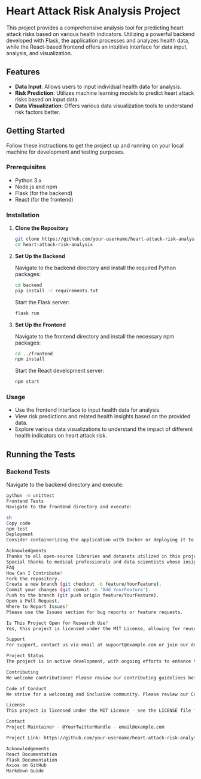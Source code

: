 # Heart Attack Risk Analysis Project

This project provides a comprehensive analysis tool for predicting heart attack risks based on various health indicators. Utilizing a powerful backend developed with Flask, the application processes and analyzes health data, while the React-based frontend offers an intuitive interface for data input, analysis, and visualization.

## Features

- **Data Input**: Allows users to input individual health data for analysis.
- **Risk Prediction**: Utilizes machine learning models to predict heart attack risks based on input data.
- **Data Visualization**: Offers various data visualization tools to understand risk factors better.

## Getting Started

Follow these instructions to get the project up and running on your local machine for development and testing purposes.

### Prerequisites

- Python 3.x
- Node.js and npm
- Flask (for the backend)
- React (for the frontend)

### Installation

1. **Clone the Repository**

    ```sh
    git clone https://github.com/your-username/heart-attack-risk-analysis.git
    cd heart-attack-risk-analysis
    ```

2. **Set Up the Backend**

    Navigate to the backend directory and install the required Python packages:

    ```sh
    cd backend
    pip install -r requirements.txt
    ```

    Start the Flask server:

    ```sh
    flask run
    ```

3. **Set Up the Frontend**

    Navigate to the frontend directory and install the necessary npm packages:

    ```sh
    cd ../frontend
    npm install
    ```

    Start the React development server:

    ```sh
    npm start
    ```

### Usage

- Use the frontend interface to input health data for analysis.
- View risk predictions and related health insights based on the provided data.
- Explore various data visualizations to understand the impact of different health indicators on heart attack risk.

## Running the Tests

### Backend Tests

Navigate to the backend directory and execute:

```sh
python -m unittest
Frontend Tests
Navigate to the frontend directory and execute:

sh
Copy code
npm test
Deployment
Consider containerizing the application with Docker or deploying it to a cloud service like AWS, GCP, or Azure for production environments.

Acknowledgments
Thanks to all open-source libraries and datasets utilized in this project.
Special thanks to medical professionals and data scientists whose insights shaped the development of the risk prediction models.
FAQ
How Can I Contribute?
Fork the repository.
Create a new branch (git checkout -b feature/YourFeature).
Commit your changes (git commit -m 'Add YourFeature').
Push to the branch (git push origin feature/YourFeature).
Open a Pull Request.
Where to Report Issues?
Please use the Issues section for bug reports or feature requests.

Is This Project Open for Research Use?
Yes, this project is licensed under the MIT License, allowing for reuse with proper attribution. Refer to LICENSE.md for more details.

Support
For support, contact us via email at support@example.com or join our dedicated Slack channel.

Project Status
The project is in active development, with ongoing efforts to enhance the prediction models and user interface. Check the Issues section for planned features and known issues.

Contributing
We welcome contributions! Please review our contributing guidelines before submitting pull requests.

Code of Conduct
We strive for a welcoming and inclusive community. Please review our Code of Conduct to ensure respectful interactions.

License
This project is licensed under the MIT License - see the LICENSE file for details.

Contact
Project Maintainer - @YourTwitterHandle - email@example.com

Project Link: https://github.com/your-username/heart-attack-risk-analysis

Acknowledgements
React Documentation
Flask Documentation
Axios on GitHub
Markdown Guide
